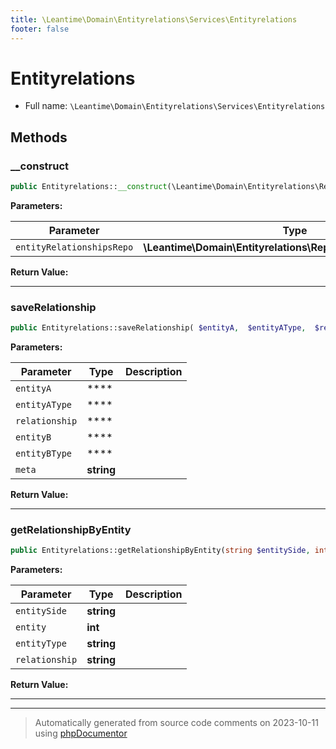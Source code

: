 ```yaml
---
title: \Leantime\Domain\Entityrelations\Services\Entityrelations
footer: false
---
```


# Entityrelations





* Full name: `\Leantime\Domain\Entityrelations\Services\Entityrelations`



## Methods

### __construct



```php
public Entityrelations::__construct(\Leantime\Domain\Entityrelations\Repositories\Entityrelations $entityRelationshipsRepo): mixed
```








**Parameters:**

| Parameter | Type | Description |
|-----------|------|-------------|
| `entityRelationshipsRepo` | **\Leantime\Domain\Entityrelations\Repositories\Entityrelations** |  |


**Return Value:**





---
### saveRelationship



```php
public Entityrelations::saveRelationship( $entityA,  $entityAType,  $relationship,  $entityB,  $entityBType, string $meta = &quot;&quot;): mixed
```








**Parameters:**

| Parameter | Type | Description |
|-----------|------|-------------|
| `entityA` | **** |  |
| `entityAType` | **** |  |
| `relationship` | **** |  |
| `entityB` | **** |  |
| `entityBType` | **** |  |
| `meta` | **string** |  |


**Return Value:**





---
### getRelationshipByEntity



```php
public Entityrelations::getRelationshipByEntity(string $entitySide, int $entity, string $entityType, string $relationship): mixed
```








**Parameters:**

| Parameter | Type | Description |
|-----------|------|-------------|
| `entitySide` | **string** |  |
| `entity` | **int** |  |
| `entityType` | **string** |  |
| `relationship` | **string** |  |


**Return Value:**





---


---
> Automatically generated from source code comments on 2023-10-11 using [phpDocumentor](http://www.phpdoc.org/)
